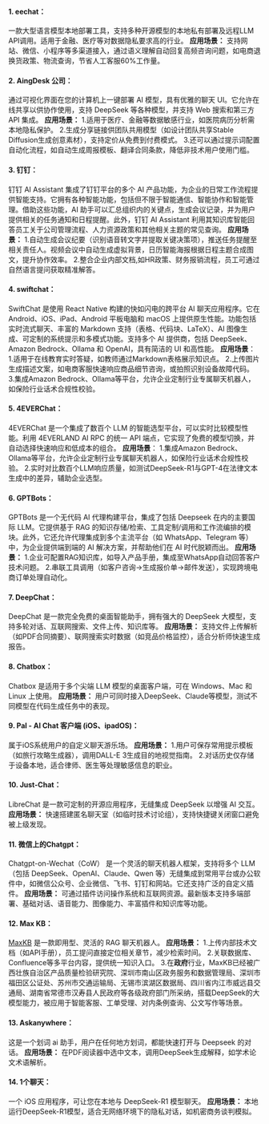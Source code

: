#### 1. **eechat**：
一款大型语言模型本地部署工具，支持多种开源模型的本地私有部署及远程LLM API调用。适用于金融、医疗等对数据隐私要求高的行业。
**应用场景：**
支持网站、微信、小程序等多渠道接入，通过语义理解自动回复高频咨询问题，如电商退换货政策、物流查询，节省人工客服60%工作量。
   
   
#### 2. **AingDesk 公司**：
通过可视化界面在您的计算机上一键部署 AI 模型，具有优雅的聊天 UI。它允许在线共享以供协作使用，支持 DeepSeek 等各种模型，并支持 Web 搜索和第三方 API 集成。
**应用场景：**
1.适用于医疗、金融等数据敏感行业，如医院病历分析需本地隐私保护。
2.生成分享链接供团队共用模型（如设计团队共享Stable Diffusion生成创意素材），支持定价从免费到付费模式。
3.还可以通过提示词配置自动化流程，如自动生成周报模板、翻译合同条款，降低非技术用户使用门槛。
   
   
#### 3. **钉钉**：
钉钉 AI Assistant 集成了钉钉平台的多个 AI 产品功能，为企业的日常工作流程提供智能支持。它拥有各种智能功能，包括但不限于智能通信、智能协作和智能管理。借助这些功能，AI 助手可以汇总组织内的关键点，生成会议记录，并为用户提供相关的任务通知和日程提醒。此外，钉钉 AI Assistant 利用其知识库智能回答员工关于公司管理流程、人力资源政策和其他相关主题的常见查询。
**应用场景：**
1.自动生成会议纪要（识别语音转文字并提取关键决策项），推送任务提醒至相关责任人。视频会议中自动生成虚拟背景，日历智能海报根据日程主题合成图文，提升协作效率。
2.整合企业内部文档,如HR政策、财务报销流程，员工可通过自然语言提问获取精准解答。


#### 4. **swiftchat**：
 SwiftChat 是使用 React Native 构建的快如闪电的跨平台 AI 聊天应用程序。它在 Android、iOS、iPad、Android 平板电脑和 macOS 上提供原生性能。功能包括实时流式聊天、丰富的 Markdown 支持（表格、代码块、LaTeX）、AI 图像生成、可定制的系统提示和多模式功能。支持多个 AI 提供商，包括 DeepSeek、Amazon Bedrock、Ollama 和 OpenAI，具有简洁的 UI 和高性能。
**应用场景**：
1.适用于在线教育实时答疑，如教师通过Markdown表格展示知识点。
2.上传图片生成描述文案，如电商客服快速响应商品细节咨询，或拍照识别设备故障代码。
3.集成Amazon Bedrock、Ollama等平台，允许企业定制行业专属聊天机器人，如保险行业话术合规性校验。


#### 5. **4EVERChat**：
 4EVERChat 是一个集成了数百个 LLM 的智能选型平台，可以实时比较模型性能。利用 4EVERLAND AI RPC 的统一 API 端点，它实现了免费的模型切换，并自动选择快速响应和低成本的组合。
**应用场景**：
1.集成Amazon Bedrock、Ollama等平台，允许企业定制行业专属聊天机器人，如保险行业话术合规性校验。
2.实时对比数百个LLM响应质量，如测试DeepSeek-R1与GPT-4在法律文本生成中的差异，辅助企业选型。


#### 6. GPTBots：
GPTBots 是一个无代码 AI 代理构建平台，集成了包括 Deepseek 在内的主要国际 LLM。它提供基于 RAG 的知识存储/检索、工具定制/调用和工作流编排的模块。此外，它还允许代理集成到多个主流平台（如 WhatsApp、Telegram 等）中，为企业提供端到端的 AI 解决方案，并帮助他们在 AI 时代脱颖而出。
**应用场景：**
1.企业可配置RAG知识库，如导入产品手册，集成至WhatsApp自动回答客户技术问题。
2.串联工具调用（如客户咨询→生成报价单→邮件发送），实现跨境电商订单处理自动化。


#### 7. DeepChat：
DeepChat 是一款完全免费的桌面智能助手，拥有强大的 DeepSeek 大模型，支持多轮对话、互联网搜索、文件上传、知识库等。
**应用场景：**
支持文件上传解析（如PDF合同摘要）、联网搜索实时数据（如竞品价格监控），适合分析师快速生成报告。


#### 8. Chatbox：
Chatbox 是适用于多个尖端 LLM 模型的桌面客户端，可在 Windows、Mac 和 Linux 上使用。
 **应用场景：**
用户可同时接入DeepSeek、Claude等模型，测试不同模型在代码生成任务中的表现。


#### 9. Pal - AI Chat 客户端 (iOS、ipadOS)：
属于iOS系统用户的自定义聊天游乐场。
**应用场景：**
1.用户可保存常用提示模板（如旅行攻略生成器），调用DALL-E 3生成目的地视觉指南。
2.对话历史仅存储于设备本地，适合律师、医生等处理敏感信息的职业。
   

#### 10. Just-Chat：
LibreChat 是一款可定制的开源应用程序，无缝集成 DeepSeek 以增强 AI 交互。
**应用场景：**
快速搭建匿名聊天室（如临时技术讨论组），支持快捷键关闭窗口避免被上级发现。


#### 11. 微信上的Chatgpt：
Chatgpt-on-Wechat（CoW） 是一个灵活的聊天机器人框架，支持将多个 LLM（包括 DeepSeek、OpenAI、Claude、Qwen 等）无缝集成到常用平台或办公软件中，如微信公众号、企业微信、飞书、钉钉和网站。它还支持广泛的自定义插件。
**应用场景：**
可通过插件访问操作系统和互联网资源。最新版本支持多端部署、基础对话、语音能力、图像能力、丰富插件和知识库等功能。


#### 12. Max KB：
[MaxKB](https://maxkb.cn/) 是一款即用型、灵活的 RAG 聊天机器人。
**应用场景：**
1.上传内部技术文档（如API手册），员工提问直接定位相关章节，减少检索时间。
2.关联数据库、Confluence等多平台内容，提供统一知识入口。
3.在**政府**行业，MaxKB已经被广西壮族自治区产品质量检验研究院、深圳市南山区政务服务和数据管理局、深圳市福田区公证处、苏州市交通运输局、无锡市滨湖区数据局、四川省内江市威远县交通局、湖南省常德市汉寿县人民政府等各级政府部门所采纳，搭载DeepSeek的大模型能力，被应用于智能客服、工单受理、对内条例查询、公文写作等场景。


#### 13. Askanywhere：
这是一个划词 ai 助手，用户在任何地方划词，都能快速打开与 Deepseek 的对话。
**应用场景：**
在PDF阅读器中选中文本，调用DeepSeek生成解释，如学术论文术语解析。


#### 14. 1个聊天：
一个 iOS 应用程序，可让您在本地与 DeepSeek-R1 模型聊天。
**应用场景：**
本地运行DeepSeek-R1模型，适合无网络环境下的隐私对话，如机密商务谈判模拟。